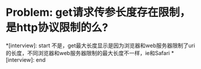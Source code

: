 # Problem: get请求传参长度存在限制，是http协议限制的么?

*[interview]: start
不是，get最大长度显示是因为浏览器和web服务器限制了uri的长度，不同浏览器和web服务器限制的最大长度不一样，ie和Safari
*[interview]: end
